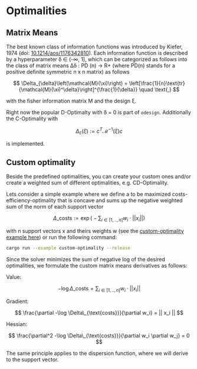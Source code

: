 # Optimalities

## Matrix Means

The best known class of information functions was introduced by Kiefer, 1974
(doi: [10.1214/aos/1176342810](https://doi.org/10.1214/aos/1176342810)). Each
information function is described by a hyperparameter δ ∈ (-∞, 1], which can be
categorized as follows into the class of matrix means ∆δ : PD (n) → R+ (where
PD(n) stands for a positive definite symmetric n x n matrix) as follows

$$
\Delta_{\delta}\left(\mathcal{M}(\xi)\right) = \left[\frac{1}{n}\text{tr}{\mathcal{M}(\xi)^\delta}\right]^{\frac{1}{\delta}} \quad \text{,}
$$

with the fisher information matrix M and the design ξ.

Right now the popular D-Optimalty with δ = 0 is part of `odesign`. Additionally
the C-Optimality with

$$
\Delta_c(\xi) := c^T \mathcal{M}^{-1}(\xi) c
$$

is implemented.

## Custom optimality

Beside the predefined optimalities, you can create your custom ones and/or
create a weighted sum of different optimalities, e.g. CD-Optimality.

Lets consider a simple example where we define a to be maximized
costs-efficiency-optimality that is concave and sums up the negative weighted
sum of the norm of each support vector

$$
\Delta\_{\text{costs}} := \exp\big(-\sum_{i \in [1, .., n]} w_i \cdot || x_i || \big)
$$

with n support vectors x and theirs weights w (see the
[custom-optimality example here](https://git.sr.ht/~maunke/odesign/tree/main/item/odesign-examples/examples/custom-optimality/main.rs))
or run the following command:

```bash
cargo run --example custom-optimality --release
```

Since the solver minimizes the sum of negative log of the desired optimalities,
we formulate the custom matrix means derivatives as follows:

Value:

$$
-\log \Delta\_{\text{costs}} = \sum_{i \in [1, .., n]} w_i \cdot || x_i ||
$$

Gradient:

$$
\frac{\partial -\log \Delta\_{\text{costs}}}{\partial w_i} = || x_i ||
$$

Hessian:

$$
\frac{\partial^2 -\log \Delta\_{\text{costs}}}{\partial w_i \partial w_j} = 0
$$

The same principle applies to the dispersion function, where we will derive to
the support vector.
